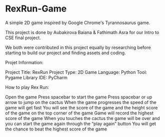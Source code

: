 # RexRun-Game
A simple 2D game inspired by Google Chrome's Tyrannosaurus game.

This project is done by Aubakirova Baiana & Fathimath Asra for our Intro to CSE final project.

We both were contributed in this project equally by researching before starting to build our project and finding assets and coding.

Projet Information:

Project Title: RexRun
Project Type: 2D Game
Language: Python
Tool: Pygame Library
IDE: PyCharm


How to play Rex Run:

Open the game
Press spacebar to start the game
Press spacebar or up arrow to jump on the cactus
When the game progresses the speed of the game will get fast
You will see the score of the game and the height score of the game on the top corner of the game
Game will record the highest score of the game
When you touches the cactus the game will be over and you can start the game again through the “play again” button
You will get the chance to beat the highest score of the game

